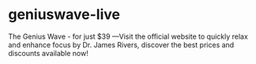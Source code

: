 # geniuswave-live
The Genius Wave - for just $39 —Visit the official website to quickly relax and enhance focus by Dr. James Rivers, discover the best prices and discounts available now!
